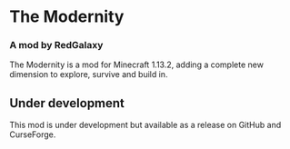 # The Modernity
### A mod by RedGalaxy
The Modernity is a mod for Minecraft 1.13.2, adding a complete new dimension to explore, survive and build in.

## Under development
This mod is under development but available as a release on GitHub and CurseForge.

